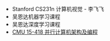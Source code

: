 - Stanford CS231n 计算机视觉 - 李飞飞
- 吴恩达机器学习课程
- 吴恩达深度学习课程
- [CMU 15-418 并行计算机架构及编程](/CMU_15_418_并行计算机架构及编程)

